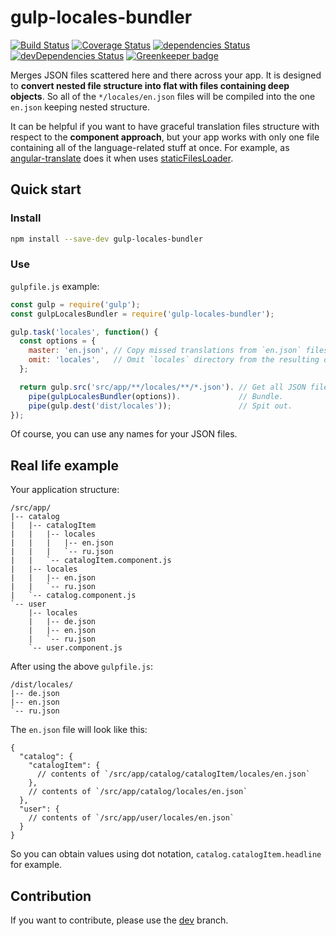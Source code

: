 # gulp-locales-bundler

[![Build Status](https://travis-ci.org/1oginov/gulp-locales-bundler.svg?branch=master)](https://travis-ci.org/1oginov/gulp-locales-bundler)
[![Coverage Status](https://coveralls.io/repos/github/1oginov/gulp-locales-bundler/badge.svg?branch=master)](https://coveralls.io/github/1oginov/gulp-locales-bundler?branch=master)
[![dependencies Status](https://david-dm.org/1oginov/gulp-locales-bundler/status.svg)](https://david-dm.org/1oginov/gulp-locales-bundler)
[![devDependencies Status](https://david-dm.org/1oginov/gulp-locales-bundler/dev-status.svg)](https://david-dm.org/1oginov/gulp-locales-bundler?type=dev)
[![Greenkeeper badge](https://badges.greenkeeper.io/1oginov/gulp-locales-bundler.svg)](https://greenkeeper.io/)

Merges JSON files scattered here and there across your app. It is designed to **convert nested file structure into flat
with files containing deep objects**. So all of the `*/locales/en.json` files will be compiled into the one `en.json`
keeping nested structure.

It can be helpful if you want to have graceful translation files structure with respect to the **component approach**,
but your app works with only one file containing all of the language-related stuff at once. For example, as
[angular-translate](https://angular-translate.github.io) does it when uses
[staticFilesLoader](https://angular-translate.github.io/docs/#/guide/12_asynchronous-loading).

## Quick start

### Install

```sh
npm install --save-dev gulp-locales-bundler
```

### Use

`gulpfile.js` example:

```js
const gulp = require('gulp');
const gulpLocalesBundler = require('gulp-locales-bundler');

gulp.task('locales', function() {
  const options = {
    master: 'en.json', // Copy missed translations from `en.json` files, default is ''.
    omit: 'locales',   // Omit `locales` directory from the resulting objects, default is ''.
  };

  return gulp.src('src/app/**/locales/**/*.json'). // Get all JSON files from `locales` dir.
    pipe(gulpLocalesBundler(options)).             // Bundle.
    pipe(gulp.dest('dist/locales'));               // Spit out.
});
```

Of course, you can use any names for your JSON files.

## Real life example

Your application structure:

```
/src/app/
|-- catalog
|   |-- catalogItem
|   |   |-- locales
|   |   |   |-- en.json
|   |   |   `-- ru.json
|   |   `-- catalogItem.component.js
|   |-- locales
|   |   |-- en.json
|   |   `-- ru.json
|   `-- catalog.component.js
`-- user
    |-- locales
    |   |-- de.json 
    |   |-- en.json
    |   `-- ru.json
    `-- user.component.js
```

After using the above `gulpfile.js`:

```
/dist/locales/
|-- de.json
|-- en.json
`-- ru.json
```

The `en.json` file will look like this:

```
{
  "catalog": {
    "catalogItem": {
      // contents of `/src/app/catalog/catalogItem/locales/en.json`
    },
    // contents of `/src/app/catalog/locales/en.json`
  },
  "user": {
    // contents of `/src/app/user/locales/en.json`
  }
}
```

So you can obtain values using dot notation, `catalog.catalogItem.headline` for example.

## Contribution

If you want to contribute, please use the [dev](https://github.com/1oginov/gulp-locales-bundler/tree/dev) branch.
